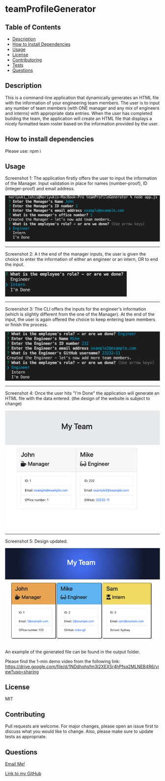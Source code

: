 # teamProfileGenerator

## Table of Contents

- [Description](#description)
- [How to Install Dependencies](#how-to-install-dependencies)
- [Usage](#usage)
- [License](#license)
- [Contributoring](#contributing)
- [Tests](#tests)
- [Questions](#questions)

## Description

This is a command-line application that dynamically generates an HTML file with the information of your engineering team members. The user is to input any number of team members (with ONE manager and any mix of engineers and interns) with appropriate data entries. When the user has completed building the team, the application will create an HTML file that displays a nicely formatted team roster based on the information provided by the user.

## How to install dependencies

Please use: npm i

## Usage

Screenshot 1: The application firstly offers the user to input the information of the Manager. Input validation in place for names (number-proof), ID (integer-proof) and email address.

![](./img/team1.png)

---

Screenshot 2: A t the end of the manager inputs, the user is given the choice to enter the information of either an engineer or an intern, OR to end the input.

![](./img/team2.png)

---

Screenshot 3: The CLI offers the inputs for the engineer's information (which is slightly different from the one of the Manager). At the end of the input, the user is again offered the choice to keep entering team members or finish the process.

![](./img/team3.png)

---

Screenshot 4: Once the user hits "I'm Done" the application will generate an HTML file with the data entered. (the design of the website is subject to change)

![](./img/team4.png)

---

Screenshot 5: Design updated.

![](./img/team5.png)

An example of the generated file can be found in the output folder.

Please find the 1-min demo video from the following link:
https://drive.google.com/file/d/1NDdhohsfm3I2XEX5r4hPfsq2MLNEB4R6/view?usp=sharing

## License

MIT

## Contributing

Pull requests are welcome. For major changes, please open an issue first to discuss what you would like to change. Also, please make sure to update tests as appropriate.

## Questions

[Email Me!](mailto:nishii.dev.syd@gmail.com)

[Link to my GitHub](https://github.com/noriyuki-ishii-820)
